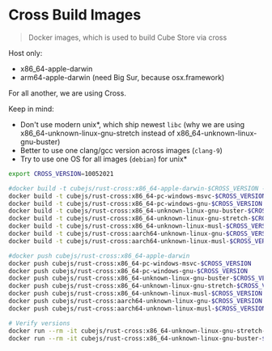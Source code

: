 Cross Build Images
==================

> Docker images, which is used to build Cube Store via cross

Host only:

- x86_64-apple-darwin
- arm64-apple-darwin (need Big Sur, because osx.framework)

For all another, we are using Cross.

Keep in mind:

- Don't use modern unix*, which ship newest `libc` (why we are using x86_64-unknown-linux-gnu-stretch instead of x86_64-unknown-linux-gnu-buster)
- Better to use one clang/gcc version across images (`clang-9`)
- Try to use one OS for all images (`debian`) for unix*

```sh
export CROSS_VERSION=10052021

#docker build -t cubejs/rust-cross:x86_64-apple-darwin-$CROSS_VERSION -f x86_64-apple-darwin.Dockerfile .
docker build -t cubejs/rust-cross:x86_64-pc-windows-msvc-$CROSS_VERSION -f x86_64-pc-windows-msvc.Dockerfile .
docker build -t cubejs/rust-cross:x86_64-pc-windows-gnu-$CROSS_VERSION -f x86_64-pc-windows-gnu.Dockerfile .
docker build -t cubejs/rust-cross:x86_64-unknown-linux-gnu-buster-$CROSS_VERSION -f x86_64-unknown-linux-gnu-buster.Dockerfile .
docker build -t cubejs/rust-cross:x86_64-unknown-linux-gnu-stretch-$CROSS_VERSION -f x86_64-unknown-linux-gnu-stretch.Dockerfile .
docker build -t cubejs/rust-cross:x86_64-unknown-linux-musl-$CROSS_VERSION -f x86_64-unknown-linux-musl.Dockerfile .
docker build -t cubejs/rust-cross:aarch64-unknown-linux-gnu-$CROSS_VERSION -f aarch64-unknown-linux-gnu.Dockerfile .
docker build -t cubejs/rust-cross:aarch64-unknown-linux-musl-$CROSS_VERSION -f aarch64-unknown-linux-musl.Dockerfile .

#docker push cubejs/rust-cross:x86_64-apple-darwin
docker push cubejs/rust-cross:x86_64-pc-windows-msvc-$CROSS_VERSION
docker push cubejs/rust-cross:x86_64-pc-windows-gnu-$CROSS_VERSION
docker push cubejs/rust-cross:x86_64-unknown-linux-gnu-buster-$CROSS_VERSION
docker push cubejs/rust-cross:x86_64-unknown-linux-gnu-stretch-$CROSS_VERSION
docker push cubejs/rust-cross:x86_64-unknown-linux-musl-$CROSS_VERSION
docker push cubejs/rust-cross:aarch64-unknown-linux-gnu-$CROSS_VERSION
docker push cubejs/rust-cross:aarch64-unknown-linux-musl-$CROSS_VERSION

# Verify versions
docker run --rm -it cubejs/rust-cross:x86_64-unknown-linux-gnu-stretch-$CROSS_VERSION cc --version
docker run --rm -it cubejs/rust-cross:x86_64-unknown-linux-gnu-buster-$CROSS_VERSION cc --version
```
